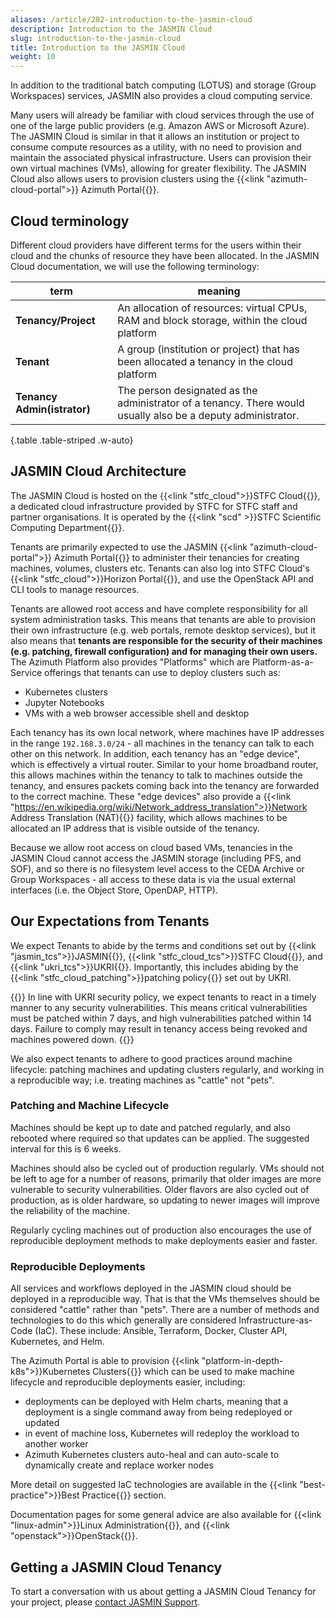 ```yaml
---
aliases: /article/282-introduction-to-the-jasmin-cloud
description: Introduction to the JASMIN Cloud
slug: introduction-to-the-jasmin-cloud
title: Introduction to the JASMIN Cloud
weight: 10
---
```


In addition to the traditional batch computing (LOTUS) and storage (Group
Workspaces) services, JASMIN also provides a cloud computing service.

Many users will already be familiar with cloud services through the use of one
of the large public providers (e.g. Amazon AWS or Microsoft Azure). The JASMIN
Cloud is similar in that it allows an institution or project to consume
compute resources as a utility, with no need to provision and maintain the
associated physical infrastructure. Users can provision their own virtual
machines (VMs), allowing for greater
flexibility. The JASMIN Cloud also allows users to provision clusters using the {{<link "azimuth-cloud-portal">}} Azimuth Portal{{</link>}}.

## Cloud terminology

Different cloud providers have different terms for the users within their
cloud and the chunks of resource they have been allocated. In the JASMIN Cloud
documentation, we will use the following terminology:

| term | meaning |
| --- | --- |
| **Tenancy/Project** | An allocation of resources: virtual CPUs, RAM and block storage, within the cloud platform |
| **Tenant** | A group (institution or project) that has been allocated a tenancy in the cloud platform |
| **Tenancy Admin(istrator)** | The person designated as the administrator of a tenancy. There would usually also be a deputy administrator.
{.table .table-striped .w-auto}

## JASMIN Cloud Architecture

The JASMIN Cloud is hosted on the {{<link "stfc_cloud">}}STFC Cloud{{</link>}},
a dedicated cloud infrastructure provided by STFC for STFC staff
and partner organisations. It is operated by the {{<link "scd" >}}STFC Scientific Computing Department{{</link>}}.

Tenants are primarily expected to use the JASMIN {{<link "azimuth-cloud-portal">}} Azimuth Portal{{</link>}}
to administer their tenancies for creating machines, volumes, clusters etc.
Tenants can also log into STFC Cloud's {{<link "stfc_cloud">}}Horizon Portal{{</link>}},
and use the OpenStack API and CLI tools to manage resources.

Tenants are allowed root access and have complete responsibility for all system administration
tasks. This means that tenants are able to provision their own infrastructure
(e.g. web portals, remote desktop services), but it also means that **tenants
are responsible for the security of their machines (e.g. patching, firewall
configuration) and for managing their own users.**
The Azimuth Platform also provides "Platforms" which are Platform-as-a-Service
offerings that tenants can use to deploy clusters such as:

- Kubernetes clusters
- Jupyter Notebooks
- VMs with a web browser accessible shell and desktop

Each tenancy has its own local network, where machines have IP addresses in the
range `192.168.3.0/24` - all machines in the tenancy can talk to each other
on this network. In addition, each tenancy has an "edge device", which is
effectively a virtual router. Similar to your home broadband router, this
allows machines within the tenancy to talk to machines outside the tenancy,
and ensures packets coming back into the tenancy are forwarded to the correct
machine. These "edge devices" also provide a
{{<link "https://en.wikipedia.org/wiki/Network_address_translation">}}Network Address Translation (NAT){{</link>}}
facility, which allows machines to be allocated an IP address that is visible outside of
the tenancy.

Because we allow root access on cloud based VMs, tenancies in the JASMIN Cloud
cannot access the JASMIN storage (including PFS, and SOF), and so
there is no filesystem level access to the CEDA Archive or Group Workspaces -
all access to these data is via the usual external interfaces (i.e. the Object
Store, OpenDAP, HTTP).

## Our Expectations from Tenants

We expect Tenants to abide by the terms and conditions set out by
{{<link "jasmin_tcs">}}JASMIN{{</link>}}, {{<link "stfc_cloud_tcs">}}STFC Cloud{{</link>}},
and {{<link "ukri_tcs">}}UKRI{{</link>}}.
Importantly, this includes abiding by the {{<link "stfc_cloud_patching">}}patching policy{{</link>}} set out by UKRI.

{{<alert alert-type="danger">}}
In line with UKRI security policy, we expect tenants to react in a timely manner to any security vulnerabilities.
This means critical vulnerabilities must be patched within 7 days, and high
vulnerabilities patched within 14 days.  Failure to comply may result in tenancy access being revoked and
machines powered down.
{{</alert>}}

We also expect tenants to adhere to good practices around machine lifecycle:
patching machines and updating clusters regularly, and working in a reproducible
way; i.e. treating machines as "cattle" not "pets".

### Patching and Machine Lifecycle

Machines should be kept up to date and patched regularly, and also rebooted where required so that
updates can be applied. The suggested interval for this is 6 weeks.

Machines should also be cycled out of production regularly. VMs should not be left
to age for a number of reasons, primarily that older images are more vulnerable to
security vulnerabilities. Older flavors are also cycled out of production, as is
older hardware, so updating to newer images will improve the reliability of the machine.

Regularly cycling machines out of production also encourages the use of reproducible deployment
methods to make deployments easier and faster.

### Reproducible Deployments

All services and workflows deployed in the JASMIN cloud should be deployed in a reproducible way.
That is that the VMs themselves should be considered "cattle" rather than "pets". There are
a number of methods and technologies to do this which generally are considered
Infrastructure-as-Code (IaC). These include: Ansible, Terraform, Docker, Cluster API,
Kubernetes, and Helm.

The Azimuth Portal is able to provision {{<link "platform-in-depth-k8s">}}Kubernetes Clusters{{</link>}}
which can be used to make machine lifecycle and reproducible deployments easier,
including:

- deployments can be deployed with Helm charts, meaning that a deployment is a single 
command away from being redeployed or updated
- in event of machine loss, Kubernetes will redeploy the workload to another worker
- Azimuth Kubernetes clusters auto-heal and can auto-scale to dynamically create and
replace worker nodes

More detail on suggested IaC technologies are available in the {{<link "best-practice">}}Best Practice{{</link>}} section.

Documentation pages for some general advice are also available for
{{<link "linux-admin">}}Linux Administration{{</link>}},
and {{<link "openstack">}}OpenStack{{</link>}}.

## Getting a JASMIN Cloud Tenancy

To start a conversation with us about getting a JASMIN Cloud Tenancy for your
project, please [contact JASMIN Support](mailto:support@jasmin.ac.uk).
